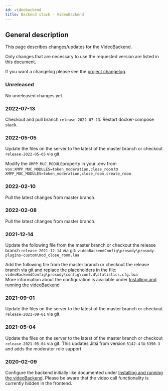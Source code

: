 ```yaml
---
id: videobackend
title: Backend stack - VideoBackend
---
```


## General description

This page describes changes/updates for the VideoBackend.

Only changes that are necessary to use the requested version are listed in this document.

If you want a changelog please see the [project changelog](https://github.com/CaritasDeutschland/caritas-onlineBeratung-videoBackend/blob/master/CHANGELOG.md).

### Unreleased

No unreleased changes yet.

### 2022-07-13

Checkout and pull branch `release-2022-07-13`. Restart docker-compose stack.

### 2022-05-05

Update the files on the server to the latest of the master branch or checkout `release-2022-05-05` via git.

Modify the `XMPP_MUC_MODULE`property in your .env from `Von:XMPP_MUC_MODULES=token_moderation,close_room` 
to `XMPP_MUC_MODULES=token_moderation,close_room,create_room`  

### 2022-02-10

Pull the latest changes from master branch.

### 2022-02-08

Pull the latest changes from master branch.

### 2021-12-14

Update the following file from the master branch or checkout the release branch `release-2021-12-14` via git: `videoBackendConfig\prosody\prosody-plugins-custom\mod_close_room.lua`

Add the following file from the master branch or checkout the release branch via git and replace the placeholders in the file: `videoBackendConfig\prosody\config\conf.d\statistics.cfg.lua` \
More information about the configuration is available under [Installing and running the videoBackend](videobackend.md)

### 2021-09-01

Update the files on the server to the latest of the master branch or checkout `release-2021-09-01` via git.

### 2021-05-04

Update the files on the server to the latest of the master branch or checkout `release-2021-05-04` via git. This updates Jitsi from version `5142-4` to `5390-3` and adds the moderator role support.

### 2020-02-09

Configure the backend initially like documented under [Installing and running the videoBackend](../backend/videobackend.md).
Please be aware that the video call functionality is currently hidden in the frontend.
